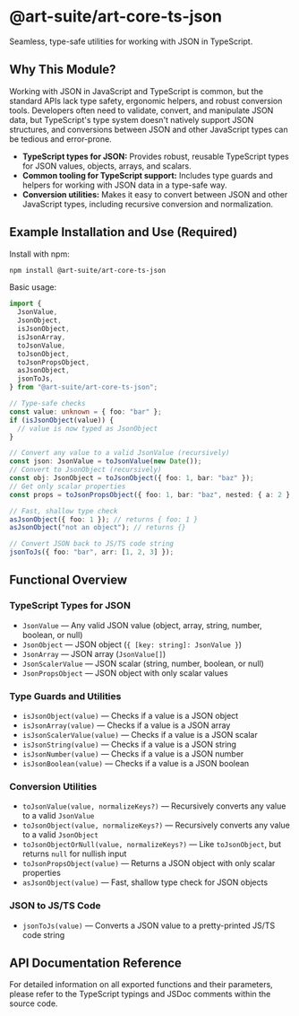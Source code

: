 # @art-suite/art-core-ts-json

Seamless, type-safe utilities for working with JSON in TypeScript.

## Why This Module?

Working with JSON in JavaScript and TypeScript is common, but the standard APIs lack type safety, ergonomic helpers, and robust conversion tools. Developers often need to validate, convert, and manipulate JSON data, but TypeScript's type system doesn't natively support JSON structures, and conversions between JSON and other JavaScript types can be tedious and error-prone.

- **TypeScript types for JSON:** Provides robust, reusable TypeScript types for JSON values, objects, arrays, and scalars.
- **Common tooling for TypeScript support:** Includes type guards and helpers for working with JSON data in a type-safe way.
- **Conversion utilities:** Makes it easy to convert between JSON and other JavaScript types, including recursive conversion and normalization.

## Example Installation and Use (Required)

Install with npm:

```sh
npm install @art-suite/art-core-ts-json
```

Basic usage:

```ts
import {
  JsonValue,
  JsonObject,
  isJsonObject,
  isJsonArray,
  toJsonValue,
  toJsonObject,
  toJsonPropsObject,
  asJsonObject,
  jsonToJs,
} from "@art-suite/art-core-ts-json";

// Type-safe checks
const value: unknown = { foo: "bar" };
if (isJsonObject(value)) {
  // value is now typed as JsonObject
}

// Convert any value to a valid JsonValue (recursively)
const json: JsonValue = toJsonValue(new Date());
// Convert to JsonObject (recursively)
const obj: JsonObject = toJsonObject({ foo: 1, bar: "baz" });
// Get only scalar properties
const props = toJsonPropsObject({ foo: 1, bar: "baz", nested: { a: 2 } });

// Fast, shallow type check
asJsonObject({ foo: 1 }); // returns { foo: 1 }
asJsonObject("not an object"); // returns {}

// Convert JSON back to JS/TS code string
jsonToJs({ foo: "bar", arr: [1, 2, 3] });
```

## Functional Overview

### TypeScript Types for JSON

- `JsonValue` — Any valid JSON value (object, array, string, number, boolean, or null)
- `JsonObject` — JSON object (`{ [key: string]: JsonValue }`)
- `JsonArray` — JSON array (`JsonValue[]`)
- `JsonScalerValue` — JSON scalar (string, number, boolean, or null)
- `JsonPropsObject` — JSON object with only scalar values

### Type Guards and Utilities

- `isJsonObject(value)` — Checks if a value is a JSON object
- `isJsonArray(value)` — Checks if a value is a JSON array
- `isJsonScalerValue(value)` — Checks if a value is a JSON scalar
- `isJsonString(value)` — Checks if a value is a JSON string
- `isJsonNumber(value)` — Checks if a value is a JSON number
- `isJsonBoolean(value)` — Checks if a value is a JSON boolean

### Conversion Utilities

- `toJsonValue(value, normalizeKeys?)` — Recursively converts any value to a valid `JsonValue`
- `toJsonObject(value, normalizeKeys?)` — Recursively converts any value to a valid `JsonObject`
- `toJsonObjectOrNull(value, normalizeKeys?)` — Like `toJsonObject`, but returns `null` for nullish input
- `toJsonPropsObject(value)` — Returns a JSON object with only scalar properties
- `asJsonObject(value)` — Fast, shallow type check for JSON objects

### JSON to JS/TS Code

- `jsonToJs(value)` — Converts a JSON value to a pretty-printed JS/TS code string

## API Documentation Reference

For detailed information on all exported functions and their parameters, please refer to the TypeScript typings and JSDoc comments within the source code.

